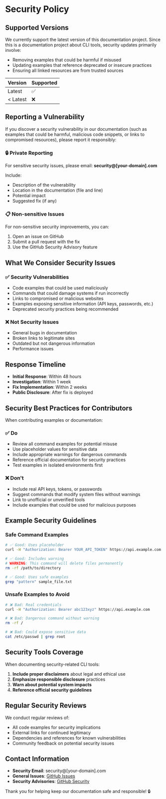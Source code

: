 # Security Policy

## Supported Versions

We currently support the latest version of this documentation project. Since this is a documentation project about CLI tools, security updates primarily involve:

- Removing examples that could be harmful if misused
- Updating examples that reference deprecated or insecure practices
- Ensuring all linked resources are from trusted sources

| Version | Supported          |
| ------- | ------------------ |
| Latest  | ✅ |
| < Latest| ❌ |

## Reporting a Vulnerability

If you discover a security vulnerability in our documentation (such as examples that could be harmful, malicious code snippets, or links to compromised resources), please report it responsibly:

### 🔒 Private Reporting

For sensitive security issues, please email: **security@[your-domain].com**

Include:
- Description of the vulnerability
- Location in the documentation (file and line)
- Potential impact
- Suggested fix (if any)

### 📋 Non-sensitive Issues

For non-sensitive security improvements, you can:
1. Open an issue on GitHub
2. Submit a pull request with the fix
3. Use the GitHub Security Advisory feature

## What We Consider Security Issues

### ✅ **Security Vulnerabilities**
- Code examples that could be used maliciously
- Commands that could damage systems if run incorrectly
- Links to compromised or malicious websites
- Examples exposing sensitive information (API keys, passwords, etc.)
- Deprecated security practices being recommended

### ❌ **Not Security Issues**
- General bugs in documentation
- Broken links to legitimate sites
- Outdated but not dangerous information
- Performance issues

## Response Timeline

- **Initial Response**: Within 48 hours
- **Investigation**: Within 1 week
- **Fix Implementation**: Within 2 weeks
- **Public Disclosure**: After fix is deployed

## Security Best Practices for Contributors

When contributing examples or documentation:

### ✅ **Do**
- Review all command examples for potential misuse
- Use placeholder values for sensitive data
- Include appropriate warnings for dangerous commands
- Reference official documentation for security practices
- Test examples in isolated environments first

### ❌ **Don't**
- Include real API keys, tokens, or passwords
- Suggest commands that modify system files without warnings
- Link to unofficial or unverified tools
- Include examples that could be used for malicious purposes

## Example Security Guidelines

### Safe Command Examples

```bash
# ✅ Good: Uses placeholder
curl -H "Authorization: Bearer YOUR_API_TOKEN" https://api.example.com

# ✅ Good: Includes warning
# WARNING: This command will delete files permanently
rm -rf /path/to/directory

# ✅ Good: Uses safe examples
grep "pattern" sample_file.txt
```

### Unsafe Examples to Avoid

```bash
# ❌ Bad: Real credentials
curl -H "Authorization: Bearer abc123xyz" https://api.example.com

# ❌ Bad: Dangerous command without warning
rm -rf /

# ❌ Bad: Could expose sensitive data
cat /etc/passwd | grep root
```

## Security Tools Coverage

When documenting security-related CLI tools:

1. **Include proper disclaimers** about legal and ethical use
2. **Emphasize responsible disclosure** practices
3. **Warn about potential system impacts**
4. **Reference official security guidelines**

## Regular Security Reviews

We conduct regular reviews of:
- All code examples for security implications
- External links for continued legitimacy
- Dependencies and references for known vulnerabilities
- Community feedback on potential security issues

## Contact Information

- **Security Email**: security@[your-domain].com
- **General Issues**: [GitHub Issues](https://github.com/your-username/homebrew-cli-guide/issues)
- **Security Advisories**: [GitHub Security](https://github.com/your-username/homebrew-cli-guide/security)

Thank you for helping keep our documentation safe and responsible! 🔒
